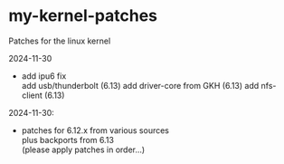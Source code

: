# my-kernel-patches
Patches for the linux kernel

2024-11-30
- add ipu6 fix  
  add usb/thunderbolt (6.13)
  add driver-core from GKH (6.13)
  add nfs-client (6.13)

2024-11-30:
- patches for 6.12.x from various sources  
  plus backports from 6.13  
  (please apply patches in order...)

